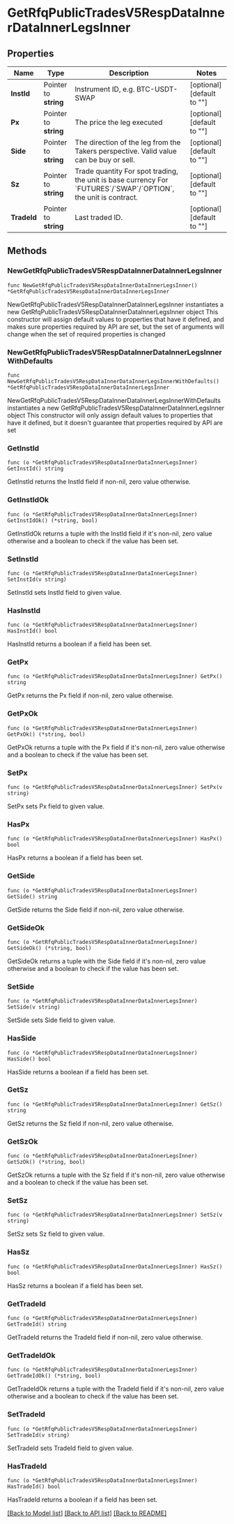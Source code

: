 # GetRfqPublicTradesV5RespDataInnerDataInnerLegsInner

## Properties

Name | Type | Description | Notes
------------ | ------------- | ------------- | -------------
**InstId** | Pointer to **string** | Instrument ID, e.g. BTC-USDT-SWAP | [optional] [default to ""]
**Px** | Pointer to **string** | The price the leg executed | [optional] [default to ""]
**Side** | Pointer to **string** | The direction of the leg from the Takers perspective. Valid value can be buy or sell. | [optional] [default to ""]
**Sz** | Pointer to **string** | Trade quantity   For spot trading, the unit is base currency  For &#x60;FUTURES&#x60;/&#x60;SWAP&#x60;/&#x60;OPTION&#x60;, the unit is contract. | [optional] [default to ""]
**TradeId** | Pointer to **string** | Last traded ID. | [optional] [default to ""]

## Methods

### NewGetRfqPublicTradesV5RespDataInnerDataInnerLegsInner

`func NewGetRfqPublicTradesV5RespDataInnerDataInnerLegsInner() *GetRfqPublicTradesV5RespDataInnerDataInnerLegsInner`

NewGetRfqPublicTradesV5RespDataInnerDataInnerLegsInner instantiates a new GetRfqPublicTradesV5RespDataInnerDataInnerLegsInner object
This constructor will assign default values to properties that have it defined,
and makes sure properties required by API are set, but the set of arguments
will change when the set of required properties is changed

### NewGetRfqPublicTradesV5RespDataInnerDataInnerLegsInnerWithDefaults

`func NewGetRfqPublicTradesV5RespDataInnerDataInnerLegsInnerWithDefaults() *GetRfqPublicTradesV5RespDataInnerDataInnerLegsInner`

NewGetRfqPublicTradesV5RespDataInnerDataInnerLegsInnerWithDefaults instantiates a new GetRfqPublicTradesV5RespDataInnerDataInnerLegsInner object
This constructor will only assign default values to properties that have it defined,
but it doesn't guarantee that properties required by API are set

### GetInstId

`func (o *GetRfqPublicTradesV5RespDataInnerDataInnerLegsInner) GetInstId() string`

GetInstId returns the InstId field if non-nil, zero value otherwise.

### GetInstIdOk

`func (o *GetRfqPublicTradesV5RespDataInnerDataInnerLegsInner) GetInstIdOk() (*string, bool)`

GetInstIdOk returns a tuple with the InstId field if it's non-nil, zero value otherwise
and a boolean to check if the value has been set.

### SetInstId

`func (o *GetRfqPublicTradesV5RespDataInnerDataInnerLegsInner) SetInstId(v string)`

SetInstId sets InstId field to given value.

### HasInstId

`func (o *GetRfqPublicTradesV5RespDataInnerDataInnerLegsInner) HasInstId() bool`

HasInstId returns a boolean if a field has been set.

### GetPx

`func (o *GetRfqPublicTradesV5RespDataInnerDataInnerLegsInner) GetPx() string`

GetPx returns the Px field if non-nil, zero value otherwise.

### GetPxOk

`func (o *GetRfqPublicTradesV5RespDataInnerDataInnerLegsInner) GetPxOk() (*string, bool)`

GetPxOk returns a tuple with the Px field if it's non-nil, zero value otherwise
and a boolean to check if the value has been set.

### SetPx

`func (o *GetRfqPublicTradesV5RespDataInnerDataInnerLegsInner) SetPx(v string)`

SetPx sets Px field to given value.

### HasPx

`func (o *GetRfqPublicTradesV5RespDataInnerDataInnerLegsInner) HasPx() bool`

HasPx returns a boolean if a field has been set.

### GetSide

`func (o *GetRfqPublicTradesV5RespDataInnerDataInnerLegsInner) GetSide() string`

GetSide returns the Side field if non-nil, zero value otherwise.

### GetSideOk

`func (o *GetRfqPublicTradesV5RespDataInnerDataInnerLegsInner) GetSideOk() (*string, bool)`

GetSideOk returns a tuple with the Side field if it's non-nil, zero value otherwise
and a boolean to check if the value has been set.

### SetSide

`func (o *GetRfqPublicTradesV5RespDataInnerDataInnerLegsInner) SetSide(v string)`

SetSide sets Side field to given value.

### HasSide

`func (o *GetRfqPublicTradesV5RespDataInnerDataInnerLegsInner) HasSide() bool`

HasSide returns a boolean if a field has been set.

### GetSz

`func (o *GetRfqPublicTradesV5RespDataInnerDataInnerLegsInner) GetSz() string`

GetSz returns the Sz field if non-nil, zero value otherwise.

### GetSzOk

`func (o *GetRfqPublicTradesV5RespDataInnerDataInnerLegsInner) GetSzOk() (*string, bool)`

GetSzOk returns a tuple with the Sz field if it's non-nil, zero value otherwise
and a boolean to check if the value has been set.

### SetSz

`func (o *GetRfqPublicTradesV5RespDataInnerDataInnerLegsInner) SetSz(v string)`

SetSz sets Sz field to given value.

### HasSz

`func (o *GetRfqPublicTradesV5RespDataInnerDataInnerLegsInner) HasSz() bool`

HasSz returns a boolean if a field has been set.

### GetTradeId

`func (o *GetRfqPublicTradesV5RespDataInnerDataInnerLegsInner) GetTradeId() string`

GetTradeId returns the TradeId field if non-nil, zero value otherwise.

### GetTradeIdOk

`func (o *GetRfqPublicTradesV5RespDataInnerDataInnerLegsInner) GetTradeIdOk() (*string, bool)`

GetTradeIdOk returns a tuple with the TradeId field if it's non-nil, zero value otherwise
and a boolean to check if the value has been set.

### SetTradeId

`func (o *GetRfqPublicTradesV5RespDataInnerDataInnerLegsInner) SetTradeId(v string)`

SetTradeId sets TradeId field to given value.

### HasTradeId

`func (o *GetRfqPublicTradesV5RespDataInnerDataInnerLegsInner) HasTradeId() bool`

HasTradeId returns a boolean if a field has been set.


[[Back to Model list]](../README.md#documentation-for-models) [[Back to API list]](../README.md#documentation-for-api-endpoints) [[Back to README]](../README.md)


